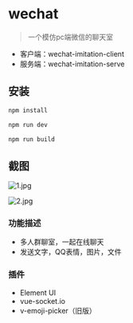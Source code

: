 # wechat

> 一个模仿pc端微信的聊天室
-   客户端：wechat-imitation-client
-   服务端：wechat-imitation-serve

## 安装

``` bash
npm install

npm run dev

npm run build
```
## 截图
![1.jpg](https://github.com/ShiWewe/wechat-imitation-client/blob/master/src/screenshots/1.jpg)

![2.jpg](https://github.com/ShiWewe/wechat-imitation-client/blob/master/src/screenshots/2.jpg)


### 功能描述
-   多人群聊室，一起在线聊天
-   发送文字，QQ表情，图片，文件

### 插件
-   Element UI
-   vue-socket.io
-   v-emoji-picker（旧版）
